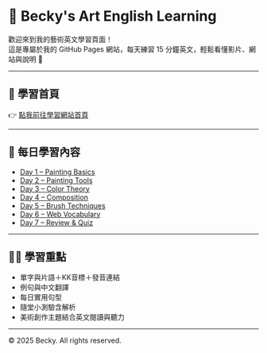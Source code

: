 # 🎨 Becky's Art English Learning

歡迎來到我的藝術英文學習頁面！  
這是專屬於我的 GitHub Pages 網站，每天練習 15 分鐘英文，輕鬆看懂影片、網站與說明 🌟

---

## 🔗 學習首頁
👉 [點我前往學習網站首頁](https://yangmyang0223-ops.github.io/English-learning-plan/)

---

## 📘 每日學習內容

- [Day 1 – Painting Basics](https://yangmyang0223-ops.github.io/English-learning-plan/day1.html)
- [Day 2 – Painting Tools](https://yangmyang0223-ops.github.io/English-learning-plan/day2.html)
- [Day 3 – Color Theory](https://yangmyang0223-ops.github.io/English-learning-plan/day3.html)
- [Day 4 – Composition](https://yangmyang0223-ops.github.io/English-learning-plan/day4.html)
- [Day 5 – Brush Techniques](https://yangmyang0223-ops.github.io/English-learning-plan/day5.html)
- [Day 6 – Web Vocabulary](https://yangmyang0223-ops.github.io/English-learning-plan/day6.html)
- [Day 7 – Review & Quiz](https://yangmyang0223-ops.github.io/English-learning-plan/day7.html)

---

## 👩‍🎨 學習重點
- 單字與片語＋KK音標＋發音連結
- 例句與中文翻譯
- 每日實用句型
- 隨堂小測驗含解析
- 美術創作主題結合英文閱讀與聽力

---

© 2025 Becky. All rights reserved.
